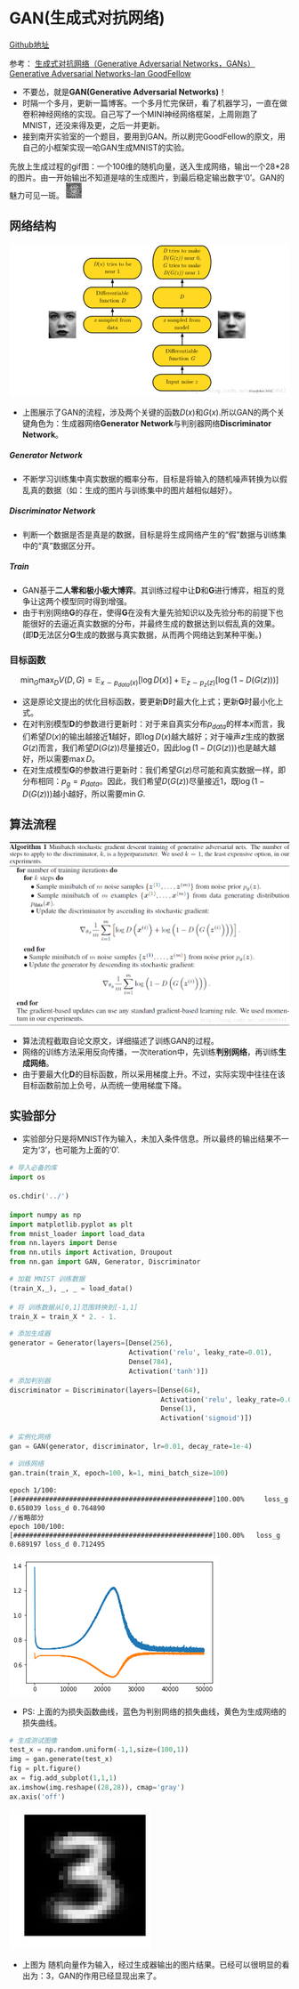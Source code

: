
# GAN(生成式对抗网络)

[Github地址](https://github.com/zhoubaohang/deep-learning-notes/tree/master/Deep%20Neural%20Network)

参考：
[生成式对抗网络（Generative Adversarial Networks，GANs）](https://blog.csdn.net/u010089444/article/details/78946039)
[Generative Adversarial Networks-Ian GoodFellow](http://papers.nips.cc/paper/5423-generative-adversarial-nets
)

- 不要怂，就是**GAN(Generative Adversarial Networks)**！
- 时隔一个多月，更新一篇博客。一个多月忙完保研，看了机器学习，一直在做卷积神经网络的实现。自己写了一个MINI神经网络框架，上周刚跑了MNIST，还没来得及更，之后一并更新。
- 接到南开实验室的一个题目，要用到GAN。所以刷完GoodFellow的原文，用自己的小框架实现一哈GAN生成MNIST的实验。

先放上生成过程的gif图：一个100维的随机向量，送入生成网络，输出一个28*28的图片。由一开始输出不知道是啥的生成图片，到最后稳定输出数字‘0’。GAN的魅力可见一斑。
![gif](output.gif)

## 网络结构

![png](model.png)

- 上图展示了GAN的流程，涉及两个关键的函数$D(x)$和$G(x)$.所以GAN的两个关键角色为：生成器网络**Generator Network**与判别器网络**Discriminator Network**。

##### Generator Network

- 不断学习训练集中真实数据的概率分布，目标是将输入的随机噪声转换为以假乱真的数据（如：生成的图片与训练集中的图片越相似越好）。

##### Discriminator Network

- 判断一个数据是否是真是的数据，目标是将生成网络产生的“假”数据与训练集中的“真”数据区分开。

##### Train

- GAN基于**二人零和极小极大博弈**。其训练过程中让**D**和**G**进行博弈，相互的竞争让这两个模型同时得到增强。
- 由于判别网络**G**的存在，使得**G**在没有大量先验知识以及先验分布的前提下也能很好的去逼近真实数据的分布，并最终生成的数据达到以假乱真的效果。(即**D**无法区分**G**生成的数据与真实数据，从而两个网络达到某种平衡。)

### 目标函数

$$
\min_G \max_D V(D,G) = \mathbb{E}_{x \sim p_{data}(x)}[\log D(x)] + \mathbb{E}_{z \sim p_z(z)}[\log (1 - D(G(z)))]
$$

- 这是原论文提出的优化目标函数，要更新**D**时最大化上式；更新**G**时最小化上式。
- 在对判别模型**D**的参数进行更新时：对于来自真实分布$p_{data}$的样本$x$而言，我们希望$D(x)$的输出越接近**1**越好，即$\log D(x)$越大越好；对于噪声$z$生成的数据$G(z)$而言，我们希望$D(G(z))$尽量接近0，因此$\log (1-D(G(z)))$也是越大越好，所以需要$\max D$。
- 在对生成模型**G**的参数进行更新时：我们希望$G(z)$尽可能和真实数据一样，即分布相同：$p_g = p_{data}$。因此，我们希望$D(G(z))$尽量接近1，既$\log (1-D(G(z)))$越小越好，所以需要$\min G$.

## 算法流程

![png](algorithm.png)

- 算法流程截取自论文原文，详细描述了训练GAN的过程。
- 网络的训练方法采用反向传播，一次iteration中，先训练**判别网络**，再训练**生成网络**。
- 由于要最大化**D**的目标函数，所以采用梯度上升。不过，实际实现中往往在该目标函数前加上负号，从而统一使用梯度下降。

## 实验部分

- 实验部分只是将MNIST作为输入，未加入条件信息。所以最终的输出结果不一定为‘3’，也可能为上面的‘0’.

```python
# 导入必备的库
import os

os.chdir('../')

import numpy as np
import matplotlib.pyplot as plt
from mnist_loader import load_data
from nn.layers import Dense
from nn.utils import Activation, Droupout
from nn.gan import GAN, Generator, Discriminator
```


```python
# 加载 MNIST 训练数据
(train_X,_), _, _ = load_data()

# 将 训练数据从[0,1]范围转换到[-1,1]
train_X = train_X * 2. - 1.
```


```python
# 添加生成器
generator = Generator(layers=[Dense(256),
                              Activation('relu', leaky_rate=0.01),
                              Dense(784),
                              Activation('tanh')])
# 添加判别器
discriminator = Discriminator(layers=[Dense(64),
                                      Activation('relu', leaky_rate=0.01),
                                      Dense(1),
                                      Activation('sigmoid')])

# 实例化网络
gan = GAN(generator, discriminator, lr=0.01, decay_rate=1e-4)
```


```python
# 训练网络
gan.train(train_X, epoch=100, k=1, mini_batch_size=100)
```

    epoch 1/100:[##################################################]100.00% 	loss_g 0.658039	loss_d 0.764890
	//省略部分
    epoch 100/100:[##################################################]100.00% 	loss_g 0.689197	loss_d 0.712495


![png](output_4_1.png)


- PS: 上面的为损失函数曲线，蓝色为判别网络的损失曲线，黄色为生成网络的损失曲线。


```python
# 生成测试图像
test_x = np.random.uniform(-1,1,size=(100,1))
img = gan.generate(test_x)
fig = plt.figure()
ax = fig.add_subplot(1,1,1)
ax.imshow(img.reshape((28,28)), cmap='gray')
ax.axis('off')
```

![png](output_6_1.png)

- 上图为 随机向量作为输入，经过生成器输出的图片结果。已经可以很明显的看出为：3，GAN的作用已经显现出来了。
